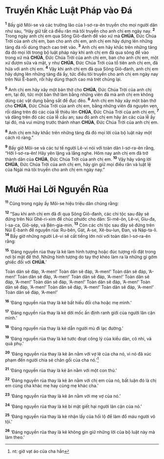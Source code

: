 # Truyền Khắc Luật Pháp vào Đá
<sup><b>1</b></sup> Bấy giờ Môi-se và các trưởng lão của I-sơ-ra-ên truyền cho mọi người dân như sau, “Hãy giữ tất cả điều răn mà tôi truyền cho anh chị em ngày nay. <sup><b>2</b></sup> Trong ngày anh chị em qua Sông Giô-đanh để vào xứ mà **CHÚA**, Đức Chúa Trời của anh chị em, ban cho anh chị em, anh chị em hãy dựng lên những tảng đá rồi dùng thạch cao trét vào. <sup><b>3</b></sup> Anh chị em hãy khắc trên những tảng đá đó mọi lời trong bộ luật pháp này khi anh chị em đã qua sông để vào trong xứ mà **CHÚA**, Đức Chúa Trời của anh chị em, ban cho anh chị em, một xứ đượm sữa và mật, y như **CHÚA**, Đức Chúa Trời của tổ tiên anh chị em, đã hứa với anh chị em. <sup><b>4</b></sup> Vậy khi anh chị em đã qua Sông Giô-đanh, anh chị em hãy dựng lên những tảng đá ấy, tức điều tôi truyền cho anh chị em ngày nay trên Núi Ê-banh, rồi hãy dùng thạch cao mà trét chúng lại.

<sup><b>5</b></sup> Anh chị em hãy xây một bàn thờ cho **CHÚA**, Đức Chúa Trời của anh chị em, tại đó, tức một bàn thờ làm bằng những viên đá mà anh chị em không dùng các vật dụng bằng sắt để đục đẽo. <sup><b>6</b></sup> Anh chị em hãy xây một bàn thờ cho **CHÚA**, Đức Chúa Trời của anh chị em, bằng những viên đá nguyên vẹn, rồi dâng trên đó các của lễ thiêu lên **CHÚA**, Đức Chúa Trời của anh chị em, <sup><b>7</b></sup> và dâng trên đó các của lễ cầu an; sau đó anh chị em hãy ăn các của lễ ấy tại đó, mà vui mừng trước thánh nhan **CHÚA**, Đức Chúa Trời của anh chị em.

<sup><b>8</b></sup> Anh chị em hãy khắc trên những tảng đá đó mọi lời của bộ luật này một cách rõ ràng.”

<sup><b>9</b></sup> Bấy giờ Môi-se và các tư tế người Lê-vi nói với toàn dân I-sơ-ra-ên rằng, “Hỡi I-sơ-ra-ên! Hãy yên lặng và lắng nghe. Hôm nay anh chị em đã trở thành dân của **CHÚA**, Đức Chúa Trời của anh chị em. <sup><b>10</b></sup> Vậy hãy vâng lời **CHÚA**, Đức Chúa Trời của anh chị em, hãy gìn giữ mọi điều răn và luật lệ của Ngài mà tôi truyền cho anh chị em ngày nay.”

# Mười Hai Lời Nguyền Rủa
<sup><b>11</b></sup> Cũng trong ngày ấy Môi-se hiệu triệu dân chúng rằng:

<sup><b>12</b></sup> “Sau khi anh chị em đã đi qua Sông Giô-đanh, các chi tộc sau đây sẽ đứng trên Núi Ghê-ri-xim để chúc phước cho dân: Si-mê-ôn, Lê-vi, Giu-đa, I-sa-ca, Giô-sép, và Bên-gia-min. <sup><b>13</b></sup> Còn các chi tộc sau đây sẽ đứng trên Núi Ê-banh để nguyền rủa: Ru-bên, Gát, A-se, Xê-bu-lun, Đan, và Náp-ta-li. <sup><b>14</b></sup> Bấy giờ những người Lê-vi sẽ cất tiếng lớn nói với toàn dân I-sơ-ra-ên rằng:

<sup><b>15</b></sup> ‘Đáng nguyền rủa thay là kẻ làm hình tượng hoặc đúc tượng rồi đặt trong nơi bí mật để thờ. Những hình tượng do tay thợ khéo làm ra là những gì gớm ghiếc đối với **CHÚA**.’

Toàn dân sẽ đáp, ‘A-men!’ Toàn dân sẽ đáp, ‘A-men!’ Toàn dân sẽ đáp, ‘A-men!’ Toàn dân sẽ đáp, ‘A-men!’ Toàn dân sẽ đáp, ‘A-men!’ Toàn dân sẽ đáp, ‘A-men!’ Toàn dân sẽ đáp, ‘A-men!’ Toàn dân sẽ đáp, ‘A-men!’ Toàn dân sẽ đáp, ‘A-men!’ Toàn dân sẽ đáp, ‘A-men!’ Toàn dân sẽ đáp, ‘A-men!’ Toàn dân sẽ đáp, ‘A-men!’

<sup><b>16</b></sup> ‘Đáng nguyền rủa thay là kẻ bất hiếu đối cha hoặc mẹ mình.’

<sup><b>17</b></sup> ‘Đáng nguyền rủa thay là kẻ dời mốc ấn định ranh giới của người lân cận mình.’

<sup><b>18</b></sup> ‘Đáng nguyền rủa thay là kẻ dẫn người mù đi lạc đường.’

<sup><b>19</b></sup> ‘Đáng nguyền rủa thay là kẻ tước đoạt công lý của kiều dân, cô nhi, và quả phụ.’

<sup><b>20</b></sup> ‘Đáng nguyền rủa thay là kẻ ăn nằm với vợ lẽ của cha nó, vì nó đã xúc phạm đến người chia sẻ chăn gối của cha nó.’[^1-dab698a4-305f-43b4-babc-69a00f2e7052]

<sup><b>21</b></sup> ‘Đáng nguyền rủa thay là kẻ ăn nằm với một con thú.’

<sup><b>22</b></sup> ‘Đáng nguyền rủa thay là kẻ ăn nằm với chị em của nó, bất luận đó là chị em cùng cha khác mẹ hay cùng mẹ khác cha.’

<sup><b>23</b></sup> ‘Đáng nguyền rủa thay là kẻ ăn nằm với mẹ vợ của nó.’

<sup><b>24</b></sup> ‘Đáng nguyền rủa thay là kẻ bí mật giết hại người lân cận của nó.’

<sup><b>25</b></sup> ‘Đáng nguyền rủa thay là kẻ nhận lấy của hối lộ để làm đổ máu người vô tội.’

<sup><b>26</b></sup> ‘Đáng nguyền rủa thay là kẻ không gìn giữ những lời của bộ luật này mà làm theo.’

[^1-dab698a4-305f-43b4-babc-69a00f2e7052]: nt: giở vạt áo của cha hắn